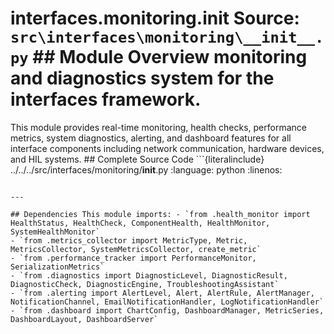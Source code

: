 # interfaces.monitoring.__init__ **Source:** `src\interfaces\monitoring\__init__.py` ## Module Overview monitoring and diagnostics system for the interfaces framework.

This module provides real-time monitoring, health checks, performance metrics,
system diagnostics, alerting, and dashboard features for all interface
components including network communication, hardware devices, and HIL systems. ## Complete Source Code ```{literalinclude} ../../../src/interfaces/monitoring/__init__.py
:language: python
:linenos:
```

---

## Dependencies This module imports: - `from .health_monitor import HealthStatus, HealthCheck, ComponentHealth, HealthMonitor, SystemHealthMonitor`
- `from .metrics_collector import MetricType, Metric, MetricsCollector, SystemMetricsCollector, create_metric`
- `from .performance_tracker import PerformanceMonitor, SerializationMetrics`
- `from .diagnostics import DiagnosticLevel, DiagnosticResult, DiagnosticCheck, DiagnosticEngine, TroubleshootingAssistant`
- `from .alerting import AlertLevel, Alert, AlertRule, AlertManager, NotificationChannel, EmailNotificationHandler, LogNotificationHandler`
- `from .dashboard import ChartConfig, DashboardManager, MetricSeries, DashboardLayout, DashboardServer`

